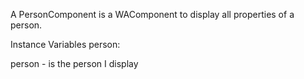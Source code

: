 A PersonComponent is a WAComponent to display all properties of a person.

Instance Variables
	person:		<Object>

person
	- is the person I display
